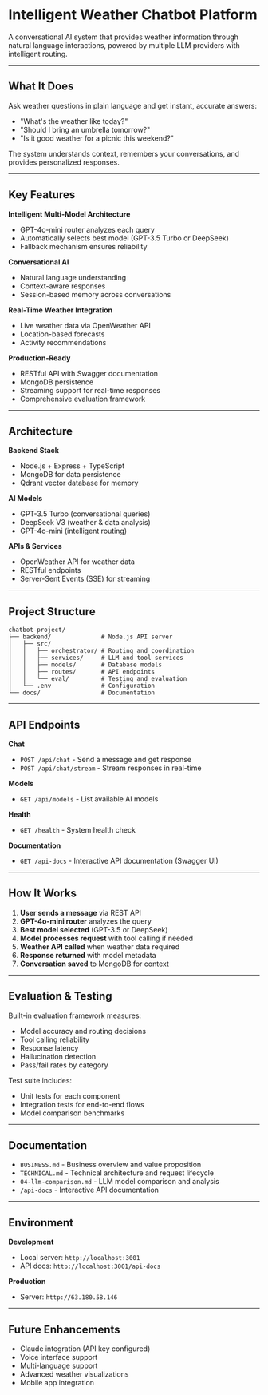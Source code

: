 # Intelligent Weather Chatbot Platform

A conversational AI system that provides weather information through natural language interactions, powered by multiple LLM providers with intelligent routing.

---

## What It Does

Ask weather questions in plain language and get instant, accurate answers:
- "What's the weather like today?"
- "Should I bring an umbrella tomorrow?"
- "Is it good weather for a picnic this weekend?"

The system understands context, remembers your conversations, and provides personalized responses.

---

## Key Features

**Intelligent Multi-Model Architecture**
- GPT-4o-mini router analyzes each query
- Automatically selects best model (GPT-3.5 Turbo or DeepSeek)
- Fallback mechanism ensures reliability

**Conversational AI**
- Natural language understanding
- Context-aware responses
- Session-based memory across conversations

**Real-Time Weather Integration**
- Live weather data via OpenWeather API
- Location-based forecasts
- Activity recommendations

**Production-Ready**
- RESTful API with Swagger documentation
- MongoDB persistence
- Streaming support for real-time responses
- Comprehensive evaluation framework

---

## Architecture

**Backend Stack**
- Node.js + Express + TypeScript
- MongoDB for data persistence
- Qdrant vector database for memory

**AI Models**
- GPT-3.5 Turbo (conversational queries)
- DeepSeek V3 (weather & data analysis)
- GPT-4o-mini (intelligent routing)

**APIs & Services**
- OpenWeather API for weather data
- RESTful endpoints
- Server-Sent Events (SSE) for streaming

---

## Project Structure

```
chatbot-project/
├── backend/              # Node.js API server
│   ├── src/
│   │   ├── orchestrator/ # Routing and coordination
│   │   ├── services/     # LLM and tool services
│   │   ├── models/       # Database models
│   │   ├── routes/       # API endpoints
│   │   └── eval/         # Testing and evaluation
│   └── .env              # Configuration
└── docs/                 # Documentation
```

---

## API Endpoints

**Chat**
- `POST /api/chat` - Send a message and get response
- `POST /api/chat/stream` - Stream responses in real-time

**Models**
- `GET /api/models` - List available AI models

**Health**
- `GET /health` - System health check

**Documentation**
- `GET /api-docs` - Interactive API documentation (Swagger UI)

---

## How It Works

1. **User sends a message** via REST API
2. **GPT-4o-mini router** analyzes the query
3. **Best model selected** (GPT-3.5 or DeepSeek)
4. **Model processes request** with tool calling if needed
5. **Weather API called** when weather data required
6. **Response returned** with model metadata
7. **Conversation saved** to MongoDB for context

---

## Evaluation & Testing

Built-in evaluation framework measures:
- Model accuracy and routing decisions
- Tool calling reliability
- Response latency
- Hallucination detection
- Pass/fail rates by category

Test suite includes:
- Unit tests for each component
- Integration tests for end-to-end flows
- Model comparison benchmarks

---

## Documentation

- `BUSINESS.md` - Business overview and value proposition
- `TECHNICAL.md` - Technical architecture and request lifecycle
- `04-llm-comparison.md` - LLM model comparison and analysis
- `/api-docs` - Interactive API documentation

---

## Environment

**Development**
- Local server: `http://localhost:3001`
- API docs: `http://localhost:3001/api-docs`

**Production**
- Server: `http://63.180.58.146`

---

## Future Enhancements

- Claude integration (API key configured)
- Voice interface support
- Multi-language support
- Advanced weather visualizations
- Mobile app integration

